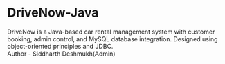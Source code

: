 # DriveNow-Java
DriveNow is a Java-based car rental management system with customer booking, admin control, and MySQL database integration. Designed using object-oriented principles and JDBC.
<br>
 Author - Siddharth Deshmukh(Admin)
